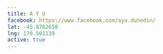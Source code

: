 ```yaml
---
title: A Y U
facebook: https://www.facebook.com/ayu.dunedin/
lat: -45.8782658
lng: 170.501139
active: true
---
```

